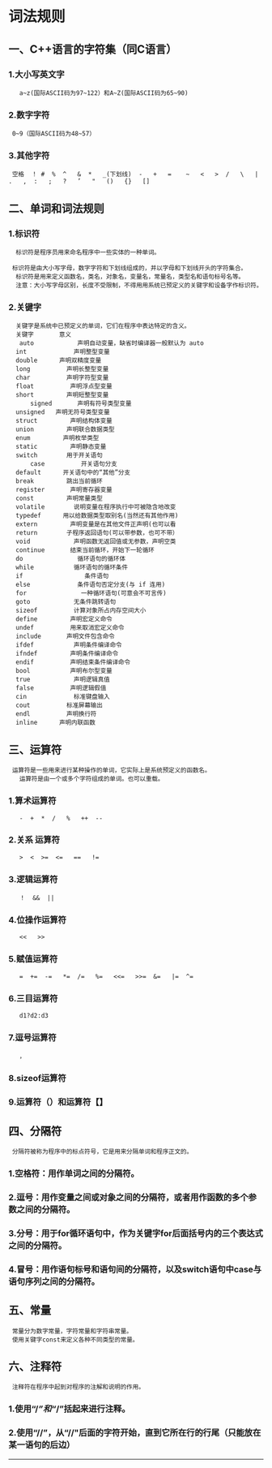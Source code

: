 # 词法规则

## 一、C++语言的字符集（同C语言）
###  1.大小写英文字 
       a~z(国际ASCII码为97~122）和A~Z(国际ASCII码为65~90)
###  2.数字字符
     0~9（国际ASCII码为48~57）
###  3.其他字符
     空格  ！ #  %  ^   &  *   _(下划线)  -   +   =    ~   <   >  /   \   |   .   ,  :   ;   ?   ’   "   ()   {}   []
## 二、单词和词法规则

###  1.标识符
      标识符是程序员用来命名程序中一些实体的一种单词。
      
     标识符是由大小写字母，数字字符和下划线组成的，并以字母和下划线开头的字符集合。
      标识符是用来定义函数名，类名，对象名，变量名，常量名，类型名和语句标号名等。
      注意：大小写字母区别，长度不受限制，不得用用系统已预定义的关键字和设备字作标识符。
###  2.关键字
      关键字是系统中已预定义的单词，它们在程序中表达特定的含义。
      关键字       意义
       auto            声明自动变量，缺省时编译器一般默认为 auto
      int             声明整型变量
      double      声明双精度变量
      long          声明长整型变量
      char          声明字符型变量
      float          声明浮点型变量
      short         声明短整型变量
          signed       声明有符号类型变量
      unsigned   声明无符号类型变量
      struct         声明结构体变量
      union         声明联合数据类型
      enum         声明枚举类型
      static         声明静态变量
      switch        用于开关语句
          case          开关语句分支
      default      开关语句中的“其他”分支
      break         跳出当前循环
      register       声明寄存器变量
      const         声明常量类型
      volatile        说明变量在程序执行中可被隐含地改变
      typedef      用以给数据类型取别名(当然还有其他作用)
      extern         声明变量是在其他文件正声明(也可以看
      return        子程序返回语句(可以带参数，也可不带）
      void            声明函数无返回值或无参数，声明空类
      continue       结束当前循环，开始下一轮循环
      do               循环语句的循环体
      while           循环语句的循环条件
      if                 条件语句
      else             条件语句否定分支(与 if 连用)
      for               一种循环语句(可意会不可言传)
      goto            无条件跳转语句
      sizeof          计算对象所占内存空间大小
      define         声明宏定义命令
      undef          用来取消宏定义命令
      include       声明文件包含命令
      ifdef           声明条件编译命令
      ifndef         声明条件编译命令
      endif          声明结束条件编译命令
      bool           声明布尔型变量
      true            声明逻辑真值
      false          声明逻辑假值
      cin             标准键盘输入
      cout          标准屏幕输出
      endl          声明换行符
      inline      声明内联函数
## 三、运算符
     运算符是一些用来进行某种操作的单词，它实际上是系统预定义的函数名。
       运算符是由一个或多个字符组成的单词。也可以重载。
### 1.算术运算符 
       -  +  *  /   %   ++  --
### 2.关系 运算符  
       >  <  >=  <=   ==   !=  
### 3.逻辑运算符   
       ！  &&  ||   
### 4.位操作运算符   
       <<   >>
### 5.赋值运算符  
       =  +=  -=   *=  /=   %=   <<=   >>=  &=   |=  ^=  
### 6.三目运算符
       d1?d2:d3
### 7.逗号运算符 
       ，
### 8.sizeof运算符
### 9.运算符（）和运算符【】
## 四、分隔符
     分隔符被称为程序中的标点符号，它是用来分隔单词和程序正文的。
### 1.空格符：用作单词之间的分隔符。
### 2.逗号：用作变量之间或对象之间的分隔符，或者用作函数的多个参数之间的分隔符。
### 3.分号：用于for循环语句中，作为关键字for后面括号内的三个表达式之间的分隔符。
### 4.冒号：用作语句标号和语句间的分隔符，以及switch语句中case与语句序列之间的分隔符。
## 五、常量
     常量分为数字常量，字符常量和字符串常量。
     使用关键字const来定义各种不同类型的常量。
## 六、注释符
     注释符在程序中起到对程序的注解和说明的作用。
### 1.使用“/*”和“*/”括起来进行注释。
### 2.使用“//”，从“//"后面的字符开始，直到它所在行的行尾（只能放在某一语句的后边）
--------------------- 

